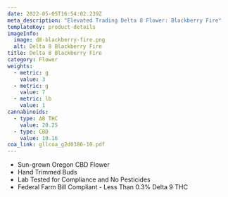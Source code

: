 ```yaml
---
date: 2022-05-05T16:54:02.239Z
meta_description: "Elevated Trading Delta 8 Flower: Blackberry Fire"
templateKey: product-details
imageInfo:
  image: d8-blackberry-fire.png
  alt: Delta 8 Blackberry Fire
title: Delta 8 Blackberry Fire
category: Flower
weights:
  - metric: g
    value: 3
  - metric: g
    value: 7
  - metric: lb
    value: 1
cannabinoids:
  - type: ∆8 THC
    value: 20.25
  - type: CBD
    value: 10.16
coa_link: gllcoa_g2d0386-10.pdf
---
```



* Sun-grown Oregon CBD Flower
* Hand Trimmed Buds
* Lab Tested for Compliance and No Pesticides
* Federal Farm Bill Compliant - Less Than 0.3% Delta 9 THC